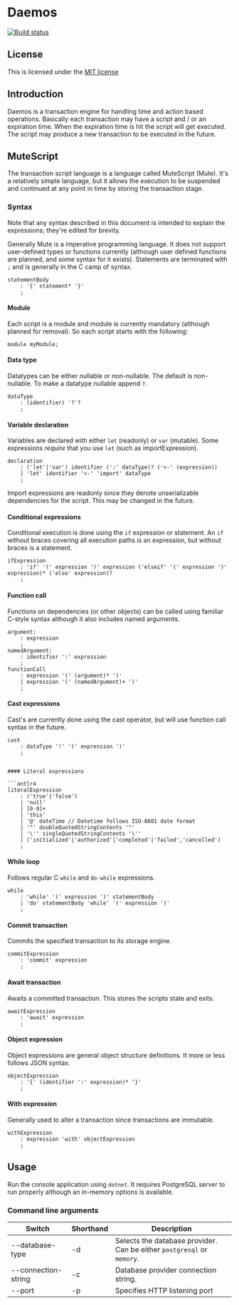 # Daemos

[![Build status](https://ci.appveyor.com/api/projects/status/9ga4p126ysglbh6a/branch/master?svg=true)](https://ci.appveyor.com/project/GeirGrusom/daemos/branch/master)

## License

This is licensed under the [MIT license](https://github.com/GeirGrusom/daemos/blob/master/LICENSE)

## Introduction

Daemos is a transaction engine for handling time and action based operations. Basically each transaction may have a script and / or an expiration time. When the expiration
time is hit the script will get executed. The script may produce a new transaction to be executed in the future.




## MuteScript

The transaction script language is a language called MuteScript (Mute). It's a relatively simple language, but it allows the execution to be suspended and continued at any point in time
by storing the transaction stage.

### Syntax

Note that any syntax described in this document is intended to explain the expressions; they're edited for brevity.

Generally Mute is a imperative programming language. It does not support user-defined types or functions currently (although user defined functions are planned, and some syntax for it exists).
Statements are terminated with `;` and is generally in the C camp of syntax.

```antlr4
statementBody
    : '{' statement* '}'
	;
```

#### Module

Each script is a module and module is currently mandatory (although planned for removal). So each script starts with the following:

```
module myModule;
```

#### Data type

Datatypes can be either nullable or non-nullable. The default is non-nullable. To make a datatype nullable append `?`.

```antlr4
dataType
    : (identifier) '?'?
	;
```

#### Variable declaration
Variables are declared with either `let` (readonly) or `var` (mutable). Some expressions *require* that you use `let` (such as importExpression).

```antlr4
declaration
    : ('let'|'var') identifier (':' dataType)? ('<-' (expression))
    | 'let' identifier '<-' 'import' dataType
	;
```

Import expressions are readonly since they denote unserializable dependencies for the script. This may be changed in the future.

#### Conditional expressions

Conditional execution is done using the `if` expression or statement. An `if` without braces covering all execution paths is an expression, but without braces is a statement.

```antlr4
ifExpression
    : 'if' '(' expression ')' expression ('elseif' '(' expression ')' expression)* ('else' expression)?
	;
```

#### Function call

Functions on dependencies (or other objects) can be called using familiar C-style syntax although it also includes named arguments.

```antlr4
argument:
    : expression
	;
namedArgument:
    : identifier ':' expression
	;
functionCall
    : expression '(' (argument)* ')'
	| expression '(' (namedArgument)+ ')'
	;
```

#### Cast expressions

Cast's are currently done using the cast operator, but will use function call syntax in the future.

```antlr4
cast
	: dataType '!' '(' expression ')'
	;


#### Literal expressions

```antlr4
literalExpression
	: ('true'|'false')
	| 'null'
	| [0-9]+
	| 'this'
	| '@' dateTime // Datetime follows ISO-8601 date format
	| '"' doubleQuotedStringContents '"'
	| '\'' singleQuotedStringContents '\''
	| ('initialized'|'authorized'|'completed'|'failed','cancelled')
	;
```

#### While loop

Follows regular C `while` and `do-while` expressions.

```antlr4
while
    : 'while' '(' expression ')' statementBody
	| 'do' statementBody 'while' '(' expression ')'
	;
```

#### Commit transaction

Commits the specified transaction to its storage engine.

```antlr4
commitExpression
    : 'commit' expression
	;
```

#### Await transaction

Awaits a committed transaction. This stores the scripts state and exits.

```antlr4
awaitExpression
    : 'await' expression
	;
```

#### Object expression

Object expressions are general object structure definitions. It more or less follows JSON syntax.

```antlr4
objectExpression
	: '{' (identifier ':' expression)* '}'
	;
```

#### With expression

Generally used to alter a transaction since transactions are immutable.

```antl4
withExpression
	: expression 'with' objectExpression
	;
```

## Usage

Run the console application using `dotnet`. It requires PostgreSQL server to run properly although an in-memory options is available.

### Command line arguments

Switch | Shorthand | Description
-------|------------|------------
--database-type | -d | Selects the database provider. Can be either `postgresql` or `memory`.
--connection-string | -c | Database provider connection string.
--port | -p | Specifies HTTP listening port